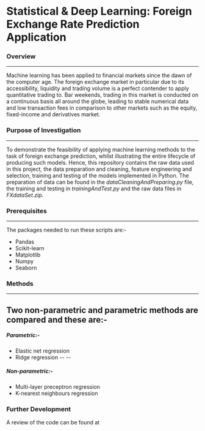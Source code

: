 # Statistical & Deep Learning: Foreign Exchange Rate Prediction Application


### Overview 
________________________________________________________________________________________________________________________________________
Machine learning has been applied to financial markets since the dawn of the computer age. The foreign exchange market in particular due to its accessibility, liquidity and trading volume is a perfect contender to apply quantitative trading to. Bar weekends, trading in this market is conducted on a continuous basis all around the globe, leading to stable numerical data and low transaction fees in comparison to other markets such as the equity, fixed-income and derivatives market. 

### Purpose of Investigation 
________________________________________________________________________________________________________________________________________
To demonstrate the feasibility of applying machine learning methods to the task of foreign exchange prediction, whilst illustrating the entire lifecycle of producing such models. Hence, this repository contains the raw data used in this project, the data preparation and cleaning, feature engineering and selection, training and testing of the models implemented in Python. The preparation of data can be found in the _dataCleaningAndPreparing.py_ file, the training and testing in _trainingAndTest.py_ and the raw data files in _FXdataSet.zip_. 

### Prerequisites
________________________________________________________________________________________________________________________________________
The packages needed to run these scripts are:-
* Pandas  
* Scikit-learn 
* Matplotlib 
* Numpy 
* Seaborn

### Methods
________________________________________________________________________________________________________________________________________
Two non-parametric and parametric methods are compared and these are:-
 --
##### Parametric:-<br>
* Elastic net regression <br>
* Ridge regression  --
 --
##### Non-parametric:-<br>
* Multi-layer preceptron regression <br>
* K-nearest neighbours regression <br>
        
### Further Development
A review of the code can be found at 


        
        
